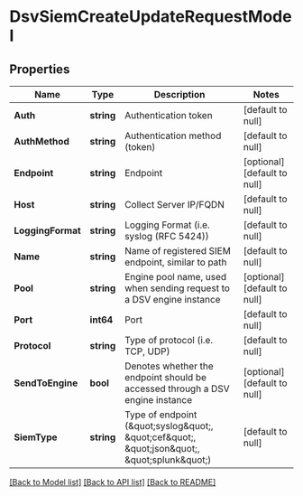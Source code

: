 # DsvSiemCreateUpdateRequestModel

## Properties
Name | Type | Description | Notes
------------ | ------------- | ------------- | -------------
**Auth** | **string** | Authentication token | [default to null]
**AuthMethod** | **string** | Authentication method (token) | [default to null]
**Endpoint** | **string** | Endpoint | [optional] [default to null]
**Host** | **string** | Collect Server IP/FQDN | [default to null]
**LoggingFormat** | **string** | Logging Format (i.e. syslog (RFC 5424)) | [default to null]
**Name** | **string** | Name of registered SIEM endpoint, similar to path | [default to null]
**Pool** | **string** | Engine pool name, used when sending request to a DSV engine instance | [optional] [default to null]
**Port** | **int64** | Port | [default to null]
**Protocol** | **string** | Type of protocol (i.e. TCP, UDP) | [default to null]
**SendToEngine** | **bool** | Denotes whether the endpoint should be accessed through a DSV engine instance | [optional] [default to null]
**SiemType** | **string** | Type of endpoint (\&quot;syslog\&quot;, \&quot;cef\&quot;, \&quot;json\&quot;, \&quot;splunk\&quot;) | [default to null]

[[Back to Model list]](../README.md#documentation-for-models) [[Back to API list]](../README.md#documentation-for-api-endpoints) [[Back to README]](../README.md)

